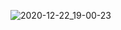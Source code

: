 ![2020-12-22_19-00-23](https://user-images.githubusercontent.com/71270607/102902221-c0bbca80-447f-11eb-91b7-372dd9cb3c12.png)
